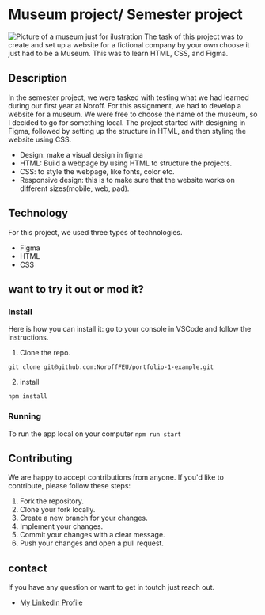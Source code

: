 # Museum project/ Semester project
![Picture of a museum just for ilustration](https://images.unsplash.com/photo-1491156855053-9cdff72c7f85?q=80&w=3028&auto=format&fit=crop&ixlib=rb-4.0.3&ixid=M3wxMjA3fDB8MHxwaG90by1wYWdlfHx8fGVufDB8fHx8fA%3D%3D)
The task of this project was to create and set up a website for a fictional company by your own choose it just had to be a Museum. This was to learn HTML, CSS, and Figma.
## Description
In the semester project, we were tasked with testing what we had learned during our first year at Noroff. For this assignment, we had to develop a website for a museum. We were free to choose the name of the museum, so I decided to go for something local. The project started with designing in Figma, followed by setting up the structure in HTML, and then styling the website using CSS.
+ Design: make a visual design in figma
+ HTML: Build a webpage by using HTML to structure the projects.
+ CSS: to style the webpage, like fonts, color etc.
+ Responsive design: this is to make sure that the website works on different sizes(mobile, web, pad).
  
## Technology
For this project, we used three types of technologies.
+ Figma
+ HTML
+ CSS
## want to try it out or mod it?
### Install
Here is how you can install it: go to your console in VSCode and follow the instructions.
1. Clone the repo.
   
`git clone git@github.com:NoroffFEU/portfolio-1-example.git`

2. install

`npm install`

### Running
To run the app local on your computer
`npm run start`

## Contributing
We are happy to accept contributions from anyone. If you'd like to contribute, please follow these steps:

1. Fork the repository.
2. Clone your fork locally.
3. Create a new branch for your changes.
4. Implement your changes.
5. Commit your changes with a clear message.
6. Push your changes and open a pull request.

## contact 
If you have any question or want to get in toutch just reach out. 
+ [My LinkedIn Profile](https://no.linkedin.com/in/andré-strøm-55b425134?trk=people-guest_people_search-card)
